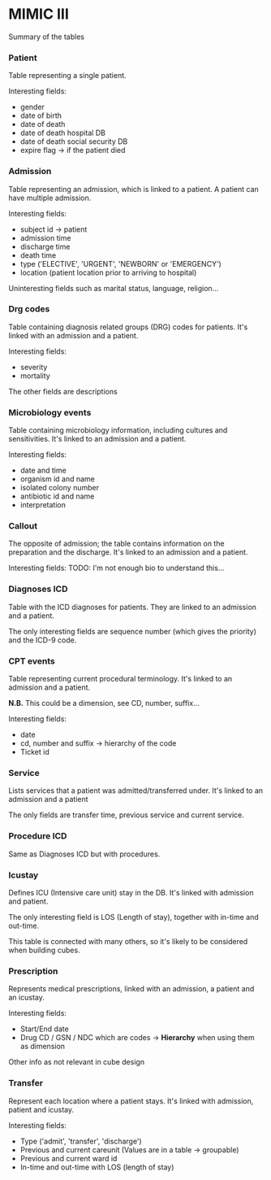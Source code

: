 # MIMIC III
Summary of the tables

### Patient
Table representing a single patient.

Interesting fields:
- gender
- date of birth
- date of death
- date of death hospital DB
- date of death social security DB
- expire flag &rarr; if the patient died

### Admission
Table representing an admission, which is linked to a patient.
A patient can have multiple admission.

Interesting fields:
- subject id &rarr; patient
- admission time
- discharge time
- death time
- type ('ELECTIVE', 'URGENT', 'NEWBORN' or 'EMERGENCY')
- location (patient location prior to arriving to hospital)

Uninteresting fields such as marital status, language, religion...


### Drg codes
Table containing diagnosis related groups (DRG) codes for patients.
It's linked with an admission and a patient.

Interesting fields:
- severity
- mortality

The other fields are descriptions


### Microbiology events
Table containing microbiology information, including cultures and sensitivities. It's linked to an admission and a patient.

Interesting fields:
- date and time
- organism id and name
- isolated colony number
- antibiotic id and name
- interpretation


### Callout
The opposite of admission; the table contains information on the preparation and the discharge. It's linked to an admission and a patient.

Interesting fields:
TODO: I'm not enough bio to understand this...


### Diagnoses ICD
Table with the ICD diagnoses for patients. They are linked to an admission and a patient. 

The only interesting fields are sequence number (which gives the priority) and the ICD-9 code.


### CPT events
Table representing current procedural terminology. It's linked to an admission and a patient.

**N.B.** This could be a dimension, see CD, number, suffix...

Interesting fields:
- date
- cd, number and suffix &rarr; hierarchy of the code
- Ticket id


### Service
Lists services that a patient was admitted/transferred under.
It's linked to an admission and a patient

The only fields are transfer time, previous service and current service.


### Procedure ICD
Same as Diagnoses ICD but with procedures.


### Icustay
Defines ICU (Intensive care unit) stay in the DB. It's linked with admission and patient.

The only interesting field is LOS (Length of stay), together with in-time and out-time.

This table is connected with many others, so it's likely to be considered when building cubes.


### Prescription
Represents medical prescriptions, linked with an admission, a patient and an icustay.

Interesting fields:
- Start/End date
- Drug CD / GSN / NDC which are codes -> **Hierarchy** when using them as dimension

Other info as not relevant in cube design


### Transfer
Represent each location where a patient stays. It's linked with admission, patient and icustay.

Interesting fields:
- Type ('admit', 'transfer', 'discharge')
- Previous and current careunit (Values are in a table &rarr; groupable)
- Previous and current ward id
- In-time and out-time with LOS (length of stay)